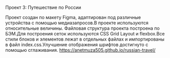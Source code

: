 Проект 3: Путешествие по России

Проект создан по макету Figma, адаптирован под различные устройства с помощью медиазапросов.В проекте используются относительные величины. Файловая структура проекта построена по БЭМ.Для построения сеток используются CSS Grid Layout и flexbox.Все стили блоков и элементов лежат в отдельных файлах и импортированы в файл index.css.Улучшение отображения шрифтов достигнуто с помощью сглаживания.
https://anetmuza505.github.io/russian-travel/



